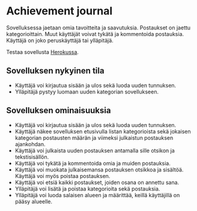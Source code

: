 # Achievement journal

Sovelluksessa jaetaan omia tavoitteita ja saavutuksia. Postaukset on jaettu kategorioittain. Muut käyttäjät voivat tykätä ja kommentoida postauksia. Käyttäjä on joko peruskäyttäjä tai ylläpitäjä.

Testaa sovellusta [Herokussa](https://tsoha-achievement-journal.herokuapp.com/).

## Sovelluksen nykyinen tila

- Käyttäjä voi kirjautua sisään ja ulos sekä luoda uuden tunnuksen.
- Ylläpitäjä pystyy luomaan uuden kategorian sovellukseen.

## Sovelluksen ominaisuuksia

- Käyttäjä voi kirjautua sisään ja ulos sekä luoda uuden tunnuksen.
- Käyttäjä näkee sovelluksen etusivulla listan kategorioista sekä jokaisen kategorian postausten määrän ja viimeksi julkaistun postauksen ajankohdan.
- Käyttäjä voi julkaista uuden postauksen antamalla sille otsikon ja tekstisisällön.
- Käyttäjä voi tykätä ja kommentoida omia ja muiden postauksia.
- Käyttäjä voi muokata julkaisemansa postauksen otsikkoa ja sisältöä. Käyttäjä voi myös poistaa postauksen.
- Käyttäjä voi etsiä kaikki postaukset, joiden osana on annettu sana.
- Ylläpitäjä voi lisätä ja poistaa kategorioita sekä postauksia.
- Ylläpitäjä voi luoda salaisen alueen ja määrittää, keillä käyttäjillä on pääsy alueelle.
